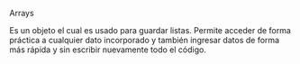 Arrays

Es un objeto el cual es usado para guardar listas.
Permite acceder de forma práctica a cualquier dato incorporado y también ingresar datos de forma más rápida y sin escribir nuevamente todo el código.